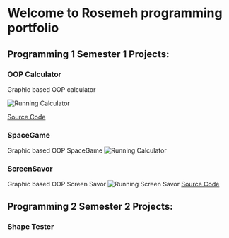# Welcome to Rosemeh programming portfolio 

## Programming 1 Semester 1 Projects: 

### OOP Calculator 
Graphic based OOP calculator

![Running Calculator](https://github.com/rosemeh/Programming1portfolio/blob/gh-pages/images/Calc.png?raw=true)

[Source Code](https://github.com/rosemeh/Programming1portfolio/tree/gh-pages/src/Calculator) 

### SpaceGame
Graphic based OOP SpaceGame
![Running Calculator]()

### ScreenSavor
Graphic based OOP Screen Savor
![Running Screen Savor](https://github.com/rosemeh/Programming1portfolio/blob/gh-pages/images/Savor.png?raw=true)
[Source Code](https://github.com/rosemeh/Programming1portfolio/blob/gh-pages/src/ScreenSavor/sketch__ScreenSaver.pde)
## Programming 2 Semester 2 Projects:

### Shape Tester
